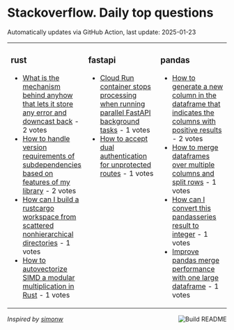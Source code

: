 # Stackoverflow. Daily top questions 

Automatically updates via GitHub Action, last update: <!-- date starts -->2025-01-23<!-- date ends -->


<table><tr><td valign="top" width="33%">

### rust
<!-- rust starts -->
* [What is the mechanism behind anyhow that lets it store any error and downcast back](https://stackoverflow.com/questions/79379766/what-is-the-mechanism-behind-anyhow-that-lets-it-store-any-error-and-downcast) - 2 votes
* [How to handle version requirements of subdependencies based on features of my library](https://stackoverflow.com/questions/79379609/how-to-handle-version-requirements-of-subdependencies-based-on-features-of-my-li) - 2 votes
* [How can I build a rustcargo workspace from scattered nonhierarchical directories](https://stackoverflow.com/questions/79378865/how-can-i-build-a-rust-cargo-workspace-from-scattered-non-hierarchical-directo) - 1 votes
* [How to autovectorize SIMD a modular multiplication in Rust](https://stackoverflow.com/questions/79382248/how-to-auto-vectorize-simd-a-modular-multiplication-in-rust) - 1 votes
<!-- rust ends -->
</td><td valign="top" width="34%">


### fastapi
<!-- fastapi starts -->
* [Cloud Run container stops processing when running parallel FastAPI background tasks](https://stackoverflow.com/questions/79381348/cloud-run-container-stops-processing-when-running-parallel-fastapi-background-ta) - 1 votes
* [How to accept dual authentication for unprotected routes](https://stackoverflow.com/questions/79379946/how-to-accept-dual-authentication-for-unprotected-routes) - 1 votes
<!-- fastapi ends -->
</td><td valign="top" width="34%">


### pandas
<!-- pandas starts -->
* [How to generate a new column in the dataframe that indicates the columns with positive results](https://stackoverflow.com/questions/79377042/how-to-generate-a-new-column-in-the-dataframe-that-indicates-the-columns-with-po) - 2 votes
* [How to merge dataframes over multiple columns and split rows](https://stackoverflow.com/questions/79376634/how-to-merge-dataframes-over-multiple-columns-and-split-rows) - 1 votes
* [How can I convert this pandasseries result to integer](https://stackoverflow.com/questions/79377876/how-can-i-convert-this-pandas-series-result-to-integer) - 1 votes
* [Improve pandas merge performance with one large dataframe](https://stackoverflow.com/questions/79378096/improve-pandas-merge-performance-with-one-large-dataframe) - 1 votes
<!-- pandas ends -->
</td></tr></table>

<a href="https://github.com/hp0404/hp0404/actions"><img src="https://github.com/hp0404/hp0404/workflows/Build%20README/badge.svg" align="right" alt="Build README"></a> <p>*Inspired by  [simonw](https://github.com/simonw/simonw)*</p>
